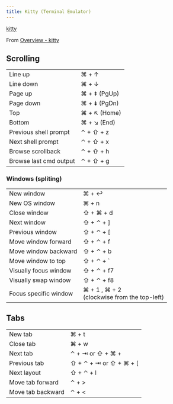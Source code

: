 ```yaml
---
title: Kitty (Terminal Emulator)
---
```


[kitty](https://sw.kovidgoyal.net/kitty/)

From [Overview - kitty](https://sw.kovidgoyal.net/kitty/overview/)

## Scrolling

|                        |              |
| ---------------------- | ------------ |
| Line up                | ⌘ + ↑        |
| Line down              | ⌘ + ↓        |
| Page up                | ⌘ + ⇞ (PgUp) |
| Page down              | ⌘ + ⇟ (PgDn) |
| Top                    | ⌘ + ↖ (Home) |
| Bottom                 | ⌘ + ↘ (End)  |
| Previous shell prompt  | ⌃ + ⇧ + z    |
| Next shell prompt      | ⌃ + ⇧ + x    |
| Browse scrollback      | ⌃ + ⇧ + h    |
| Browse last cmd output | ⌃ + ⇧ + g    |

### Windows (spliting)

|                       |                                              |
| --------------------- | -------------------------------------------- |
| New window            | ⌘ + ↩                                        |
| New OS window         | ⌘ + n                                        |
| Close window          | ⇧ + ⌘ + d                                    |
| Next window           | ⇧ + ⌃ + ]                                    |
| Previous window       | ⇧ + ⌃ + [                                    |
| Move window forward   | ⇧ + ⌃ + f                                    |
| Move window backward  | ⇧ + ⌃ + b                                    |
| Move window to top    | ⇧ + ⌃ + `                                    |
| Visually focus window | ⇧ + ⌃ + f7                                   |
| Visually swap window  | ⇧ + ⌃ + f8                                   |
| Focus specific window | ⌘ + 1 , ⌘ + 2  <br> (clockwise from the top-left) |

## Tabs

|                   |                        |
| ----------------- | ---------------------- |
| New tab           | ⌘ + t                  |
| Close tab         | ⌘ + w                  |
| Next tab          | ⌃ + ⇥ or ⇧ + ⌘ +       |
| Previous tab      | ⇧ + ⌃ + ⇥ or ⇧ + ⌘ + [ |
| Next layout       | ⇧ + ⌃ + l              |
| Move tab forward  | ⌃ + >                  |
| Move tab backward | ⌃ + <                  |
